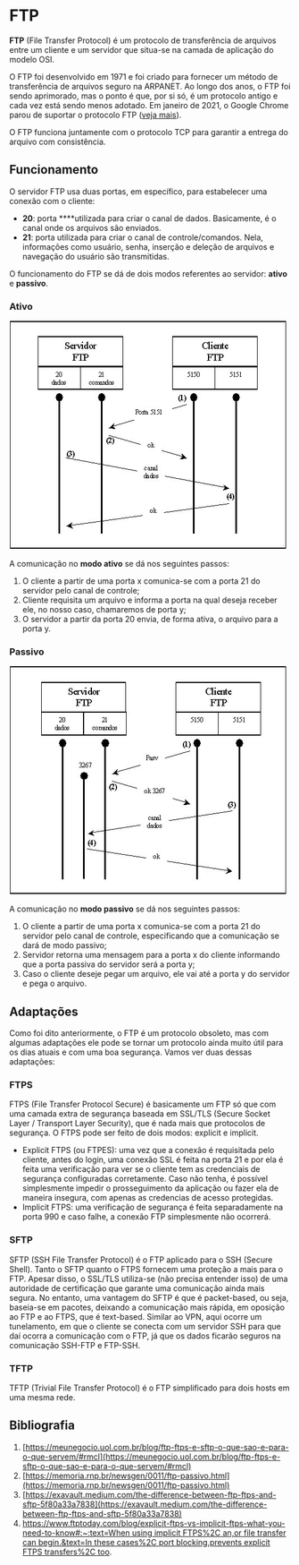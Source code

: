 # FTP

**FTP** (File Transfer Protocol) é um protocolo de transferência de arquivos entre um cliente e um servidor que situa-se na camada de aplicação do modelo OSI.

O FTP foi desenvolvido em 1971 e foi criado para fornecer um método de transferência de arquivos seguro na ARPANET. Ao longo dos anos, o FTP foi sendo aprimorado, mas o ponto é que, por si só, é um protocolo antigo e cada vez está sendo menos adotado. Em janeiro de 2021, o Google Chrome parou de suportar o protocolo FTP ([veja mais](https://tecnoblog.net/303161/google-chrome-fim-suporte-ftp/)).

O FTP funciona juntamente com o protocolo TCP para garantir a entrega do arquivo com consistência. 

## Funcionamento

O servidor FTP usa duas portas, em específico, para estabelecer uma conexão com o cliente:

- **20**: porta ****utilizada para criar o canal de dados. Basicamente, é o canal onde os arquivos são enviados.
- **21**: porta utilizada para criar o canal de controle/comandos. Nela, informações como usuário, senha, inserção e deleção de arquivos e navegação do usuário são transmitidas.

O funcionamento do FTP se dá de dois modos referentes ao servidor: **ativo** e **passivo**.

### Ativo

![img/ftp1.png](img/ftp1.png)

A comunicação no **modo ativo** se dá nos seguintes passos:

1. O cliente a partir de uma porta x comunica-se com a porta 21 do servidor pelo canal de controle;
2. Cliente requisita um arquivo e informa a porta na qual deseja receber ele, no nosso caso, chamaremos de porta y;
3. O servidor a partir da porta 20 envia, de forma ativa, o arquivo para a porta y.

### Passivo

![img/ftp2.png](img/ftp2.png)

A comunicação no **modo passivo** se dá nos seguintes passos:

1. O cliente a partir de uma porta x comunica-se com a porta 21 do servidor pelo canal de controle, especificando que a comunicação se dará de modo passivo;
2. Servidor retorna uma mensagem para a porta x do cliente informando que a porta passiva do servidor será a porta y;
3. Caso o cliente deseje pegar um arquivo, ele vai até a porta y do servidor e pega o arquivo. 

## Adaptações

Como foi dito anteriormente, o FTP é um protocolo obsoleto, mas com algumas adaptações ele pode se tornar um protocolo ainda muito útil para os dias atuais e com uma boa segurança. Vamos ver duas dessas adaptações:

### FTPS

FTPS (File Transfer Protocol Secure) é basicamente um FTP só que com uma camada extra de segurança baseada em SSL/TLS (Secure Socket Layer / Transport Layer Security), que é nada mais que protocolos de segurança. O FTPS pode ser feito de dois modos: explicit e implicit.

- Explicit FTPS (ou FTPES): uma vez que a conexão é requisitada pelo cliente, antes do login, uma conexão SSL é feita na porta 21 e por ela é feita uma verificação para ver se o cliente tem as credenciais de segurança configuradas corretamente. Caso não tenha, é possível simplesmente impedir o prosseguimento da aplicação ou fazer ela de maneira insegura, com apenas as credencias de acesso protegidas.
- Implicit FTPS: uma verificação de segurança é feita separadamente na porta 990 e caso falhe, a conexão FTP simplesmente não ocorrerá.

### SFTP

SFTP (SSH File Transfer Protocol) é o FTP aplicado para o SSH (Secure Shell). Tanto o SFTP quanto o FTPS fornecem uma proteção a mais para o FTP. Apesar disso, o SSL/TLS utiliza-se (não precisa entender isso) de uma autoridade de certificação que garante uma comunicação ainda mais segura. No entanto, uma vantagem do SFTP é que é packet-based, ou seja, baseia-se em pacotes, deixando a comunicação mais rápida, em oposição ao FTP e ao FTPS, que é text-based. Similar ao VPN, aqui ocorre um tunelamento, em que o cliente se conecta com um servidor SSH para que daí ocorra a comunicação com o FTP, já que os dados ficarão seguros na comunicação SSH-FTP e FTP-SSH.

### TFTP

TFTP (Trivial File Transfer Protocol) é o FTP simplificado para dois hosts em uma mesma rede.

## Bibliografia

1. [https://meunegocio.uol.com.br/blog/ftp-ftps-e-sftp-o-que-sao-e-para-o-que-servem/#rmcl](https://meunegocio.uol.com.br/blog/ftp-ftps-e-sftp-o-que-sao-e-para-o-que-servem/#rmcl)
2. [https://memoria.rnp.br/newsgen/0011/ftp-passivo.html](https://memoria.rnp.br/newsgen/0011/ftp-passivo.html)
3. [https://exavault.medium.com/the-difference-between-ftp-ftps-and-sftp-5f80a33a7838](https://exavault.medium.com/the-difference-between-ftp-ftps-and-sftp-5f80a33a7838)
4. [https://www.ftptoday.com/blog/explicit-ftps-vs-implicit-ftps-what-you-need-to-know#:~:text=When using implicit FTPS%2C an,or file transfer can begin.&text=In these cases%2C port blocking,prevents explicit FTPS transfers%2C too](https://www.ftptoday.com/blog/explicit-ftps-vs-implicit-ftps-what-you-need-to-know#:~:text=When%20using%20implicit%20FTPS%2C%20an,or%20file%20transfer%20can%20begin.&text=In%20these%20cases%2C%20port%20blocking,prevents%20explicit%20FTPS%20transfers%2C%20too).
